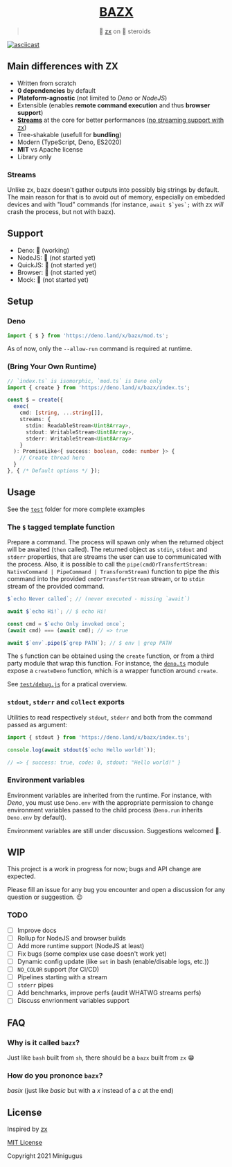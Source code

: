 <center>
  <h1><a href="https://deno.land/x/bazx">BAZX</a></h1>

> 🐚️ [zx](https://github.com/google/zx) on 💊️ steroids
</center>

[![asciicast](https://asciinema.org/a/ydfYbBXFyDDyDOeSPormkjEo6.svg)](https://asciinema.org/a/ydfYbBXFyDDyDOeSPormkjEo6)

## Main differences with ZX

 * Written from scratch
 * **0 dependencies** by default
 * **Plateform-agnostic** (not limited to *Deno* or *NodeJS*)
 * Extensible (enables **remote command execution** and thus **browser support**)
 * [**Streams**](#streams) at the core for better performances ([no streaming support with zx](https://github.com/google/zx/issues/14#issuecomment-841672494))
 * Tree-shakable (usefull for **bundling**)
 * Modern (TypeScript, Deno, ES2020)
 * **MIT** vs Apache license
 * Library only

### Streams

Unlike zx, bazx doesn't gather outputs into possibly big strings by default. The main reason for that is to avoid out of memory, especially on embedded devices and with "loud" commands (for instance, ``await $`yes`;`` with zx *will* crash the process, but not with bazx).

## Support

 * Deno: 🐥️ (working)
 * NodeJS: 🥚️ (not started yet)
 * QuickJS: 🥚️ (not started yet)
 * Browser: 🥚️ (not started yet)
 * Mock: 🥚️ (not started yet)

## Setup

### Deno

```js
import { $ } from 'https://deno.land/x/bazx/mod.ts';
```

As of now, only the `--allow-run` command is required at runtime.

### (Bring Your Own Runtime)

```ts
// `index.ts` is isomorphic, `mod.ts` is Deno only
import { create } from 'https://deno.land/x/bazx/index.ts';

const $ = create({
  exec(
    cmd: [string, ...string[]],
    streams: {
      stdin: ReadableStream<Uint8Array>,
      stdout: WritableStream<Uint8Array>,
      stderr: WritableStream<Uint8Array>
    }
  ): PromiseLike<{ success: boolean, code: number }> {
    // Create thread here
  }
}, { /* Default options */ });
```

## Usage

See the [`test`](test/) folder for more complete examples

### The `$` tagged template function

Prepare a command. The process will spawn only when the returned object will be awaited (`then` called). The returned object as `stdin`, `stdout` and `stderr` properties, that are streams the user can use to communicated with the process. Also, it is possible to call the `pipe(cmdOrTransfertStream: NativeCommand | PipeCommand | TransformStream)` function to pipe the *this* command into the provided `cmdOrTransfertStream` stream, or to `stdin` stream of the provided command.

```js
$`echo Never called`; // (never executed - missing `await`)

await $`echo Hi!`; // $ echo Hi!

const cmd = $`echo Only invoked once`;
(await cmd) === (await cmd); // => true

await $`env`.pipe($`grep PATH`); // $ env | grep PATH
```

The `$` function can be obtained using the `create` function, or from a third party module that wrap this function. For instance, the [`deno.ts`](deno.ts) module expose a `createDeno` function, which is a wrapper function around `create`.

See [`test/debug.js`](test/debug.js) for a pratical overview.

### `stdout`, `stderr` and `collect` exports

Utilities to read respectively `stdout`, `stderr` and both from the command passed as argument:

```js
import { stdout } from 'https://deno.land/x/bazx/index.ts';

console.log(await stdout($`echo Hello world!`));

// => { success: true, code: 0, stdout: "Hello world!" }
```

### Environment variables

Environment variables are inherited from the runtime. For instance, with *Deno*, you must use `Deno.env` with the appropriate permission to change environment variables passed to the child process (`Deno.run` inherits `Deno.env` by default).

Environment variables are still under discussion. Suggestions welcomed :slightly_smiling_face:.

## WIP

This project is a work in progress for now; bugs and API change are expected.

Please fill an issue for any bug you encounter and open a discussion for any question or suggestion. :wink:

### TODO

 * [ ] Improve docs
 * [ ] Rollup for NodeJS and browser builds
 * [ ] Add more runtime support (NodeJS at least)
 * [ ] Fix bugs (some complex use case doesn't work yet)
 * [ ] Dynamic config update (like `set` in bash (enable/disable logs, etc.))
 * [ ] `NO_COLOR` support (for CI/CD)
 * [ ] Pipelines starting with a stream
 * [ ] `stderr` pipes
 * [ ] Add benchmarks, improve perfs (audit WHATWG streams perfs)
 * [ ] Discuss envrionment variables support

## FAQ

### Why is it called `bazx`?

Just like `bash` built from `sh`, there should be a `bazx` built from `zx` 😁️

### How do you prononce `bazx`?

*basix* (just like *basic* but with a *x* instead of a *c* at the end)

## License

Inspired by [zx](https://github.com/google/zx)

[MIT License](LICENSE)

Copyright 2021 Minigugus

